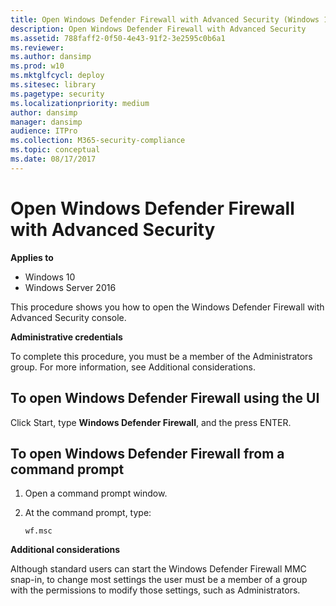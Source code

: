 ```yaml
---
title: Open Windows Defender Firewall with Advanced Security (Windows 10)
description: Open Windows Defender Firewall with Advanced Security
ms.assetid: 788faff2-0f50-4e43-91f2-3e2595c0b6a1
ms.reviewer: 
ms.author: dansimp
ms.prod: w10
ms.mktglfcycl: deploy
ms.sitesec: library
ms.pagetype: security
ms.localizationpriority: medium
author: dansimp
manager: dansimp
audience: ITPro
ms.collection: M365-security-compliance
ms.topic: conceptual
ms.date: 08/17/2017
---
```


# Open Windows Defender Firewall with Advanced Security

**Applies to**
-   Windows 10
-   Windows Server 2016

This procedure shows you how to open the Windows Defender Firewall with Advanced Security console.

**Administrative credentials**

To complete this procedure, you must be a member of the Administrators group. For more information, see Additional considerations.

## To open Windows Defender Firewall using the UI

Click Start, type **Windows Defender Firewall**, and the press ENTER.

## To open Windows Defender Firewall from a command prompt

1.  Open a command prompt window.

2.  At the command prompt, type:

    ``` syntax
    wf.msc
    ```

**Additional considerations**

Although standard users can start the Windows Defender Firewall MMC snap-in, to change most settings the user must be a member of a group with the permissions to modify those settings, such as Administrators.
